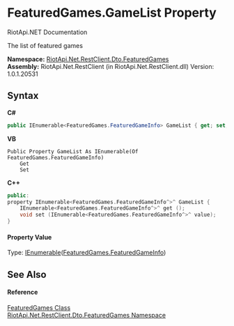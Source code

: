 # FeaturedGames.GameList Property 
RiotApi.NET Documentation 

The list of featured games

**Namespace:**&nbsp;<a href="3e2b828e-de06-ca7f-5a82-548a331b47bc">RiotApi.Net.RestClient.Dto.FeaturedGames</a><br />**Assembly:**&nbsp;RiotApi.Net.RestClient (in RiotApi.Net.RestClient.dll) Version: 1.0.1.20531

## Syntax

**C#**<br />
``` C#
public IEnumerable<FeaturedGames.FeaturedGameInfo> GameList { get; set; }
```

**VB**<br />
``` VB
Public Property GameList As IEnumerable(Of FeaturedGames.FeaturedGameInfo)
	Get
	Set
```

**C++**<br />
``` C++
public:
property IEnumerable<FeaturedGames.FeaturedGameInfo^>^ GameList {
	IEnumerable<FeaturedGames.FeaturedGameInfo^>^ get ();
	void set (IEnumerable<FeaturedGames.FeaturedGameInfo^>^ value);
}
```


#### Property Value
Type: <a href="http://msdn2.microsoft.com/en-us/library/9eekhta0" target="_blank">IEnumerable</a>(<a href="156b1174-37ad-1786-bd07-1caa050caece">FeaturedGames.FeaturedGameInfo</a>)

## See Also


#### Reference
<a href="7dce0aaa-7c13-557d-5809-719f92b5747d">FeaturedGames Class</a><br /><a href="3e2b828e-de06-ca7f-5a82-548a331b47bc">RiotApi.Net.RestClient.Dto.FeaturedGames Namespace</a><br />